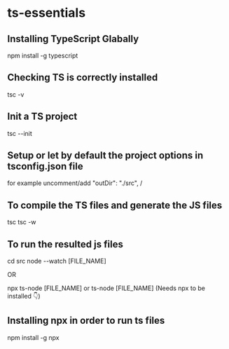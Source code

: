 # ts-essentials

## Installing TypeScript Glabally
npm install -g typescript

## Checking TS is correctly installed
tsc -v

## Init a TS project
tsc --init

## Setup or let by default the project options in tsconfig.json file
for example uncomment/add "outDir": "./src", /

## To compile the TS files and generate the JS files
tsc
tsc -w

## To run the resulted js files
cd src
node --watch [FILE_NAME]

OR

npx ts-node [FILE_NAME] or ts-node [FILE_NAME]
(Needs npx to be installed 👇)

## Installing npx in order to run ts files
npm install -g npx


